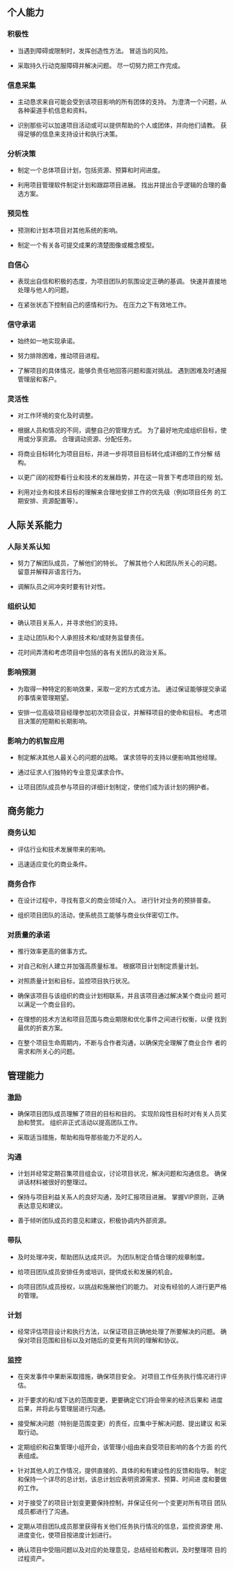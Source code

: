 ## 个人能力
### 积极性

 - 当遇到障碍或限制时，发挥创造性方法。
 冒适当的风险。

 - 采取持久行动克服障碍并解决问题。
 尽一切努力把工作完成。

### 信息采集

 - 主动恳求来自可能会受到该项目影响的所有团体的支持。
 为澄清一个问题，从各种渠道手机信息和资料。

 - 识别那些可以加速项目活动或可以提供帮助的个人或团体，并向他们请教。
 获得足够的信息来支持设计和执行决策。

### 分析决策

 - 制定一个总体项目计划，包括资源、预算和时间进度。

 - 利用项目管理软件制定计划和跟踪项目进展。
 找出并提出合乎逻辑的合理的备选方案。

### 预见性

 - 预测和计划本项目对其他系统的影响。

 - 制定一个有关各可提交成果的清楚图像或概念模型。

### 自信心

 - 表现出自信和积极的态度，为项目团队的氛围设定正确的基调。
 快速并直接地处理与他人的问题。

 - 在紧张状态下控制自己的感情和行为。
 在压力之下有效地工作。

### 信守承诺

 - 始终如一地实现承诺。

 - 努力排除困难，推动项目进程。

 - 了解项目的具体情况，能够负责任地回答问题和面对挑战。
 遇到困难及时通报管理层和客户。

### 灵活性

 - 对工作环境的变化及时调整。

 - 根据人员和情况的不同，调整自己的管理方式。
 为了最好地完成组织目标，使用或分享资源。
 合理调动资源、分配任务。

 - 将商业目标转化为项目目标，并进一步将项目目标转化成详细的工作分解
 结构。

 - 以更广阔的视野看行业和技术的发展趋势，并在这一背景下考虑项目的规
 划。

 - 利用对业务和技术目标的理解来合理地安排工作的优先级（例如项目任务
 的工期安排、资源配置等）。


## 人际关系能力
### 人际关系认知

 - 努力了解团队成员，了解他们的特长。
 了解其他个人和团队所关心的问题。
 留意并解释非语言行为。

 - 调解队员之间冲突时要有针对性。

### 组织认知

 - 确认项目关系人，并寻求他们的支持。

 - 主动让团队和个人承担技术和/或财务监督责任。

 - 花时间弄清和考虑项目中包括的各有关团队的政治关系。

### 影响预测

 - 为取得一种特定的影响效果，采取一定的方式或方法。
 通过保证能够提交承诺的事情来管理期望。

 - 安排一位高级项目经理参加初次项目会议，并解释项目的使命和目标。
 考虑项目决策的短期和长期影响。

### 影响力的机智应用

 - 制定解决其他人最关心的问题的战略。
 谋求领导的支持以便影响其他经理。

 - 通过征求人们独特的专业意见谋求合作。

 - 让项目团队成员参与项目的详细计划制定，使他们成为该计划的拥护者。


## 商务能力
### 商务认知

 - 评估行业和技术发展带来的影响。

 - 迅速适应变化的商业条件。

### 商务合作

 - 在设计过程中，寻找有意义的商业领域介入。
 进行针对业务的预排普查。

 - 组织项目团队的活动，使系统员工能够与商业伙伴密切工作。

### 对质量的承诺

 - 推行效率更高的做事方式。

 - 对自己和别人建立并加强高质量标准。
 根据项目计划制定质量计划。

 - 对照质量计划和目标，监控项目执行状况。

 - 确保该项目与该组织的商业计划相联系，并且该项目通过解决某个商业问
 题可以满足一个商业目的。

 - 在理想的技术方法和项目范围与商业期限和优化事件之间进行权衡，以便
 找到最优的折衷方案。

 - 在整个项目生命周期内，不断与合作者沟通，以确保完全理解了商业合作
 者的需求和所关心的问题。


## 管理能力
### 激励

 - 确保项目团队成员理解了项目的目标和目的。
 实现阶段性目标时对有关人员奖励和赞赏。
 组织非正式活动以提高团队工作。

 - 采取适当措施，帮助和指导那些能力不足的人。

### 沟通

 - 计划并经常定期召集项目组会议，讨论项目状况，解决问题和沟通信息。
 确保讲话材料被很好的整理过。

 - 保持与项目利益关系人的良好沟通，及时汇报项目进展。
 掌握VIP原则，正确表达意见和建议。

 - 善于倾听团队成员的意见和建议，积极协调内外部资源。

### 带队

 - 及时处理冲突，帮助团队达成共识。
 为团队制定合情合理的规章制度。

 - 给项目团队成员安排任务或培训，提供成长和发展的机会。

 - 向项目团队成员授权，以挑战和施展他们的能力。
 对没有经验的人进行更严格的管理。

### 计划

 - 经常评估项目设计和执行方法，以保证项目正确地处理了所要解决的问题。
 确保对项目范围和目标以及对随后的变更有共同的理解和协议。

### 监控

 - 在突发事件中果断采取措施，确保项目安全。
 对项目工作任务执行情况进行评估。

 - 对于要求的和/或下达的范围变更，更要确定它们将会带来的经济后果和
 进度后果，并将此与管理层进行沟通。

 - 接受解决问题（特别是范围变更）的责任，应集中于解决问题、提出建议
 和采取行动。

 - 定期组织和召集管理小组开会，该管理小组由来自受项目影响的各个方面
 的代表组成。

 - 针对其他人的工作情况，提供直接的、具体的和有建设性的反馈和指导。
 制定和保持一个详尽的总计划，该总计划应表明资源需求、预算、时间进
 度和要做的工作。

 - 对于接受了的项目计划变更要保持控制，并保证任何一个变更对所有项目
 团队成员都进行了沟通。

 - 定期从项目团队成员那里获得有关他们任务执行情况的信息，监控资源使
 用、进度变化，使项目按进度计划进行。

 - 确认项目中受阻问题以及对应的处理意见，总结经验和教训，及时整理项
 目的过程资产。